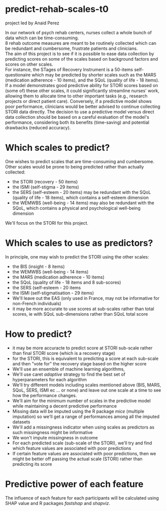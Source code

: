 # predict-rehab-scales-t0
project led by Anaid Perez

In our network of psych rehab centers, nurses collect a whole bunch of data which can be time-consuming.   
8 rehab outcome measures are meant to be routinely collected which can be redundant and cumbersome, frustrate patients and clinicians.  
The aim of this project is to see if it is possible to ease data collection by predicting scores on some of the scales based on background factors and scores on other scales.  
For instance, the STages of Recovery Instrument is a 50-items self-questionaire which may be predicted by shorter scales such as the MARS (medication adherence - 10 items), and the SQoL (quality of life - 18 items). If a model demonstrates good predictive ability for STORI scores based on (some of) these other scales, it could significantly streamline nurses' work, allowing them to allocate time to other important tasks (e.g., research projects or direct patient care). Conversely, if a predictive model shows poor performance, clinicians would be better advised to continue collecting STORI data directly. The decision to use a predictive model versus direct data collection should be based on a careful evaluation of the model's performance, considering both its benefits (time-saving) and potential drawbacks (reduced accuracy).

# Which scales to predict?  
One wishes to predict scales that are time-consuming and cumbersome.  
Other scales would be prone to being predicted rather than actually collected:  
- the STORI (recovery - 50 items)
- the ISMI (self-stigma - 29 items)
- the SERS (self-esteem - 20 items) may be redundant with the SQoL (quality of life - 18 items), which contains a self-esteem dimension
- the WEMWBS (well-being - 14 items) may also be redundant with the SQoL, which contains a physical and psychological well-being dimension

We'll focus on the STORI for this project.

# Which scales to use as predictors?  
In principle, one may wish to predict the STORI using the other scales:  
- the BIS (insight - 8 items)
- the WEMWBS (well-being - 14 items)
- the MARS (medication adherence - 10 items)
- the SQoL (quality of life - 18 items and 8 sub-scores)
- the SERS (self-esteem - 20 items
- the ISMI (self-stigmatisation - 29 items)
- We'll leave out the EAS (only used in France, may not be informative for non-French individuals)
- it may be more accurate to use scores at sub-scales rather than total scores, ie with SQoL sub-dimensions rather than SQoL total score
  
# How to predict?    
- it may be more accuracte to predict score at STORI sub-scale rather than final STORI score (which is a recovery stage)
- for the STORI, this is equivalent to predicting a score at each sub-scale and then "vote for" the recovery stage based on the higher score
- We'll use an ensemble of machine learning algorithms,
- We'll use caret _adaptive_ strategy to find the best set of hyperparameters for each algorithm
- We'll try different models including scales mentioned above (BIS, MARS, SQoL, SERS, ISMI ec ... or none) and leave out one scale at a time to see how the performance changes.
- We'll aim for the minimum number of scales in the predictive model while maintaining a decent predictive performance
- Missing data will be imputed using the R package _mice_ (multiple imputation) so we'll get a range of performances among all the imputed datasets
- We'll add a missingness indicator when using scales as predictors as such missingness might be informative
- We won't impute missingness in outcome
- For each predicted scale (sub-scale of the STORI), we'll try and find which feature values are associated with poor predictions
- If certain feature values are associated with poor predictions, then we might be better off passing the actual scale (STORI) rather than predicting its score
 
# Predictive power of each feature  
The influence of each feature for each participants will be calculated using SHAP value and R packages _fastshap_ and _shapviz_.
